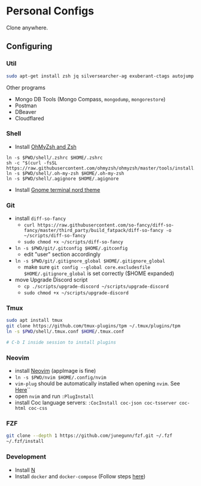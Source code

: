 # Personal Configs

Clone anywhere.

## Configuring
### Util
```bash
sudo apt-get install zsh jq silversearcher-ag exuberant-ctags autojump git curl
```
Other programs
- Mongo DB Tools (Mongo Compass, `mongodump`, `mongorestore`)
- Postman
- DBeaver
- Cloudflared

### Shell
- Install [OhMyZsh and Zsh](https://github.com/ohmyzsh/ohmyzsh/wiki/Installing-ZSH)
```
ln -s $PWD/shell/.zshrc $HOME/.zshrc
sh -c "$(curl -fsSL https://raw.githubusercontent.com/ohmyzsh/ohmyzsh/master/tools/install.sh)"
ln -s $PWD/shell/.oh-my-zsh $HOME/.oh-my-zsh
ln -s $PWD/shell/.agignore $HOME/.agignore
```

- Install [Gnome terminal nord theme](https://github.com/arcticicestudio/nord-gnome-terminal#installation)

### Git
- install `diff-so-fancy`
  - `curl https://raw.githubusercontent.com/so-fancy/diff-so-fancy/master/third_party/build_fatpack/diff-so-fancy -o ~/scripts/diff-so-fancy`
  - `sudo chmod +x ~/scripts/diff-so-fancy`
- `ln -s $PWD/git/.gitconfig $HOME/.gitconfig`
  - edit "user" section accordingly
- `ln -s $PWD/git/.gitignore_global $HOME/.gitignore_global`
  - make sure `git config --global core.excludesfile $HOME/.gitignore_global` is set correctly ($HOME expanded)
- move Upgrade Discord script
  - `cp ./scripts/upgrade-discord ~/scripts/upgrade-discord`
  - `sudo chmod +x ~/scripts/upgrade-discord`

### Tmux
```bash
sudo apt install tmux
git clone https://github.com/tmux-plugins/tpm ~/.tmux/plugins/tpm
ln -s $PWD/shell/.tmux.conf $HOME/.tmux.conf

# C-b I inside session to install plugins
```

### Neovim
- install [Neovim](https://github.com/neovim/neovim/blob/master/INSTALL.md#appimage-universal-linux-package) (appImage is fine)
- `ln -s $PWD/nvim $HOME/.config/nvim`
- `vim-plug` should be automatically installed when opening `nvim`. See [Here](https://github.com/junegunn/vim-plug/wiki/tips#automatic-installation)``
- open `nvim` and run `:PlugInstall`
- install Coc language servers: `:CocInstall coc-json coc-tsserver coc-html coc-css`

### FZF
```bash
git clone --depth 1 https://github.com/junegunn/fzf.git ~/.fzf
~/.fzf/install
```

### Development
- Install [N](https://github.com/tj/n)
- Install `docker` and `docker-compose` (Follow steps [here](https://www.digitalocean.com/community/tutorials/how-to-install-and-use-docker-compose-on-ubuntu-20-04))
